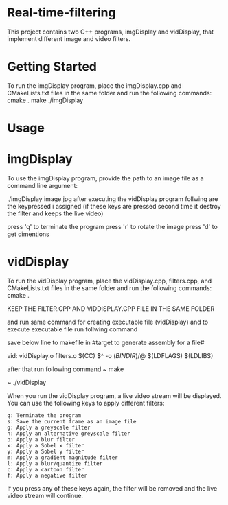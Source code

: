 # Real-time-filtering

This project contains two C++ programs, imgDisplay and vidDisplay, that implement different image and video filters.

# Getting Started

To run the imgDisplay program, place the imgDisplay.cpp and CMakeLists.txt files in the same folder and run the following commands:
    cmake .
    make
    ./imgDisplay <img path>
    


 
# Usage

# imgDisplay

To use the imgDisplay program, provide the path to an image file as a command line argument:

  ./imgDisplay image.jpg
after executing the vidDisplay program follwing are the keypressed i assigned
(if these keys are pressed second time it destroy the filter and keeps the live video)

   press 'q' to terminate the program
   press 'r' to rotate the image
   press 'd' to get dimentions

 
# vidDisplay

To run the vidDisplay program, place the vidDisplay.cpp, filters.cpp, and CMakeLists.txt files in the same folder and run the following commands:
   cmake .

KEEP THE FILTER.CPP AND VIDDISPLAY.CPP FILE IN THE SAME FOLDER

and run same command for creating executable file (vidDisplay) and to execute executable file run follwing command

save below line to makefile in #target to generate assembly for a file#

vid: vidDisplay.o filters.o
	$(CC) $^ -o $(BINDIR)/$@ $(LDFLAGS) $(LDLIBS)

after that run following command
~ make

~ ./vidDisplay
   
When you run the vidDisplay program, a live video stream will be displayed. You can use the following keys to apply different filters:

    q: Terminate the program
    s: Save the current frame as an image file
    g: Apply a greyscale filter
    h: Apply an alternative greyscale filter
    b: Apply a blur filter
    x: Apply a Sobel x filter
    y: Apply a Sobel y filter
    m: Apply a gradient magnitude filter
    l: Apply a blur/quantize filter
    c: Apply a cartoon filter
    f: Apply a negative filter
    
  If you press any of these keys again, the filter will be removed and the live video stream will continue.
